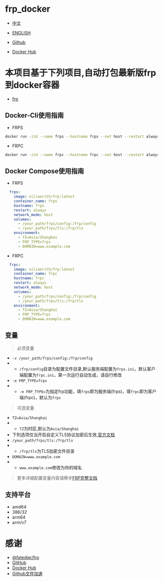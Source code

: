 # frp_docker

- [中文](./README.md)
- [ENGLISH](./README_EN.md)

- [Github](https://github.com/niliovo/frp_docker)
- [Docker Hub](https://hub.docker.com/r/niliaerith/frp)

# 本项目基于下列项目,自动打包最新版frp到docker容器

- [frp](https://github.com/fatedier/frp)

## Docker-Cli使用指南

- FRPS

```bash
docker run -itd --name frps --hostname frps --net host --restart always -v /your_path/frps/config:/frp/config -v /your_path/frps/tls:/frp/tls -e TZ=Asia/Shanghai -e FRP_TYPE=frps -e DOMAIN=www.example.com niliaerith/frp:latest
```

- FRPC

```bash
docker run -itd --name frpc --hostname frpc --net host --restart always -v /your_path/frpc/config:/frp/config -v /your_path/frpc/tls:/frp/tls -e TZ=Asia/Shanghai -e FRP_TYPE=frpc -e DOMAIN=www.example.com niliaerith/frp:latest
```

## Docker Compose使用指南

- FRPS

```compose.yml
  frps:
    image: niliaerith/frp:latest
    container_name: frps
    hostname: frps
    restart: always
    network_mode: host
    volumes:
      - /your_path/frps/config:/frp/config
      - /your_path/frps/tls:/frp/tls
    environment:
      - TZ=Asia/Shanghai
      - FRP_TYPE=frps
      - DOMAIN=www.example.com
```

- FRPC

```compose.yml
  frpc:
    image: niliaerith/frp:latest
    container_name: frpc
    hostname: frpc
    restart: always
    network_mode: host
    volumes:
      - /your_path/frps/config:/frp/config
      - /your_path/frps/tls:/frp/tls
    environment:
      - TZ=Asia/Shanghai
      - FRP_TYPE=frpc
      - DOMAIN=www.example.com
```

## 变量

> 必须变量
- `-v /your_path/frps/config:/frp/config` 
- - `/frp/config`目录为配置文件目录,默认服务端配置为`frps.ini`，默认客户端配置为`frpc.ini`，第一次运行自动生成，请自行修改
- `-e FRP_TYPE=frps`
- - `-e FRP_TYPE=`为指定frp功能，填`frps`即为服务端(frps)，填`frpc`即为客户端(frpc)，默认为`frps`

> 可选变量
- `TZ=Asia/Shanghai`
- - `TZ`为时区,默认为`Asia/Shanghai`
- 下列选项仅当开启自定义TLS协议加密后生效,[官方文档](http://gofrp.org/docs/features/common/network/network-tls/)
- `/your_path/frps/tls:/frp/tls`
- - `/frp/tls`为TLS加密文件目录
- `DOMAIN=www.example.com`
- - `www.example.com`修改为你的域名

> 更多详细配置变量内容请移步[FRP完整文档](https://gofrp.org/docs/)

## 支持平台

- amd64
- 386/32
- arm64
- arm/v7

# 感谢

- [@fatedier/frp](https://github.com/fatedier/frp)
- [GitHub](https://github.com/)
- [Docker Hub](https://hub.docker.com/)
- [Github文件加速](https://tool.mintimate.cn/gh/)
